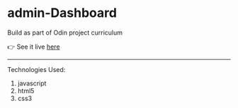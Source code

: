 # admin-Dashboard
Build as part of Odin project curriculum

👉 See it live [here](https://firkax69.github.io/admin-Dashboard/) 

-  -  -  -  -  -  -

Technologies Used: <br/>
1. javascript
2. html5
3. css3
